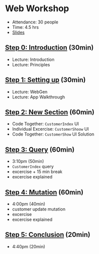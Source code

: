 # Web Workshop

- Attendance: 30 people
- Time: 4.5 hrs
- [Slides](WebWorkshop.pdf)

## [Step 0: Introduction](./Step%200:%20Introduction.md) (30min)

- Lecture: Introduction
- Lecture: Principles

## [Step 1: Setting up](./Step%201:%20Setting%20up.md) (30min)

- Lecture: WebGen
- Lecture: App Walkthrough

## [Step 2: New Section](./Step%202:%20New%20Section.md) (60min)

- Code Together: `CustomerIndex` UI
- Individual Excercise: `CustomerShoow` UI
- Code Together: `CustomerShow` UI Solution

## [Step 3: Query](./Step%203:%20Query.md) (60min)

- 3:10pm (50min)
- `CustomerIndex` query
- excercise + 15 min break
- excercise explained 

## [Step 4: Mutation](./Step%204:%20Mutation.md) (60min)

- 4:00pm (40min)
- customer update mutation
- excercise
- excercise explained 

## [Step 5: Conclusion](./Step%205:%20Conclusion.md) (20min)

- 4:40pm (20min)
